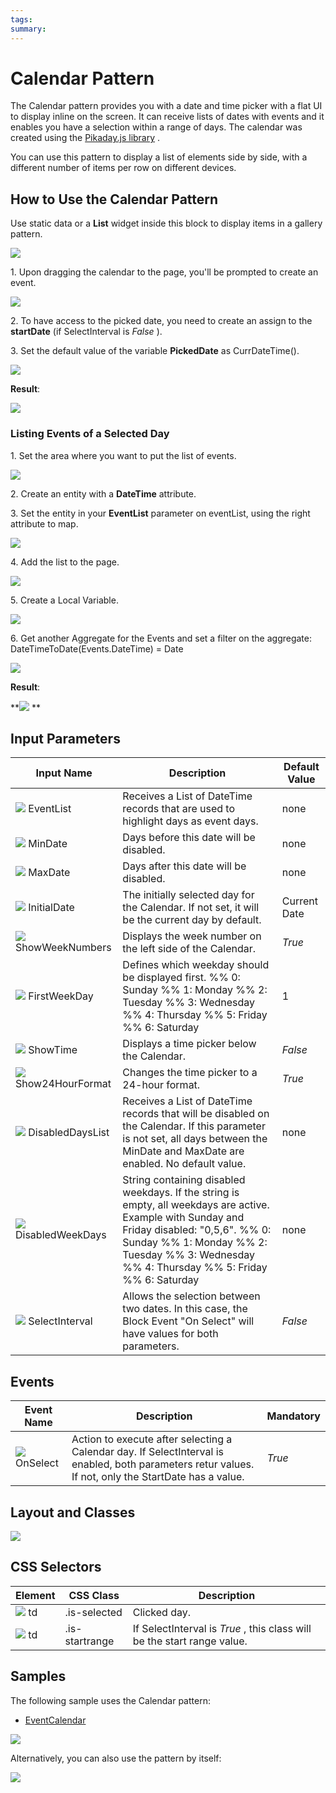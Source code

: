 ```yaml
---
tags: 
summary: 
---
```


# Calendar Pattern

The Calendar pattern
provides you with a date and time picker with a flat UI to display inline on
the screen. It can receive lists of dates with events and it enables you have a selection within a range of days. The calendar was created using the [Pikaday.js
library](https://github.com/dbushell/Pikaday/blob/master/README.md
"https://github.com/dbushell/Pikaday/blob/master/README.md") .

You can use this pattern to display a list of elements side by side, with a
different number of items per row on different devices.

## How to Use the Calendar Pattern

Use static data or a **List** widget inside this block to display items in a
gallery pattern.

![](images/calendar.png)  

1\. Upon dragging the calendar to the page, you'll be prompted to create an
event.

![](images/calendar_create_an_event.png)

2\. To have access to the picked date, you need to create an assign to the
**startDate** (if SelectInterval is _False_ ).

3\. Set the default value of the variable **PickedDate** as CurrDateTime().

![](images/calendar_start.png)

**Result**:

![](images/Calendar_BasicExample.gif)

### Listing Events of a Selected Day

1\. Set the area where you want to put the list of events.

![](images/add_new_date.png)

2\. Create an entity with a **DateTime** attribute.

3\. Set the entity in your **EventList** parameter on eventList, using the
right attribute to map.

![](images/interaction_calendar.png)  

4\. Add the list to the page.

![](images/date_time.png)  

5\. Create a Local Variable.

![](images/date_local_variable.png)  

6\. Get another Aggregate for the Events and set a filter on the aggregate:  
DateTimeToDate(Events.DateTime) = Date

![](images/calendar_filter.png)

**Result**:

**![](images/Calendar_Profit.gif) **

## Input Parameters

| **Input Name** |  **Description** |  **Default Value** |
|---|---|---|
| ![](images/input.png)  EventList  |  Receives a List of DateTime records that are used to highlight days as event days. |  none |
| ![](images/input.png) MinDate  |  Days before this date will be disabled. |  none  |
| ![](images/input.png) MaxDate  |  Days after this date will be disabled.  | none |  
| ![](images/input.png) InitialDate  |  The initially selected day for the Calendar. If not set, it will be the current day by default.  |  Current Date | 
| ![](images/input.png) ShowWeekNumbers  |  Displays the week number on the left side of the Calendar.  |  _True_  |
| ![](images/input.png) FirstWeekDay  |  Defines which weekday should be displayed first. %%  0: Sunday %% 1: Monday %% 2: Tuesday %% 3: Wednesday %% 4: Thursday %% 5: Friday %% 6: Saturday | 1 |
| ![](images/input.png) ShowTime  |  Displays a time picker below the Calendar.  |  _False_ |  
| ![](images/input.png) Show24HourFormat  |  Changes the time picker to a 24-hour format.  |  _True_  |
| ![](images/input.png) DisabledDaysList  |  Receives a List of DateTime records that will be disabled on the Calendar. If this parameter is not set, all days between the MinDate and MaxDate are enabled. No default value.  |  none |  
| ![](images/input.png) DisabledWeekDays  |  String containing disabled weekdays. If the string is empty, all weekdays are active. Example with Sunday and Friday disabled: "0,5,6". %% 0: Sunday %% 1: Monday %% 2: Tuesday %% 3: Wednesday %% 4: Thursday %% 5: Friday %% 6: Saturday  |  none  |
|![](images/input.png) SelectInterval  |  Allows the selection between two dates. In this case, the Block Event "On Select" will have values for both parameters.  |  _False_ |  
  
## Events

| **Event Name** |  **Description** |  **Mandatory**  |
| ---|---|--- |  
| ![](images/Event.png) OnSelect | Action to execute after selecting a Calendar day. If SelectInterval is enabled, both parameters retur values. If not, only the StartDate has a value.  |  _True_  |
  
## Layout and Classes

![](images/calendar_layout_classes.png)

## CSS Selectors

| **Element** |  **CSS Class** |  **Description**  |
| ---|---|---  
| ![](images/css_selector.png) td |  .is-selected  |  Clicked day.  
| ![](images/css_selector.png) td  |  .is-startrange  |  If SelectInterval is _True_ , this class will be the start range value.  |
  
## Samples

The following sample uses the Calendar pattern:

  * [ EventCalendar ](#)

![](images/Calendar-Sample-2.PNG)

Alternatively, you can also use the pattern by itself:

![](images/Calendar-Sample-1.PNG)

